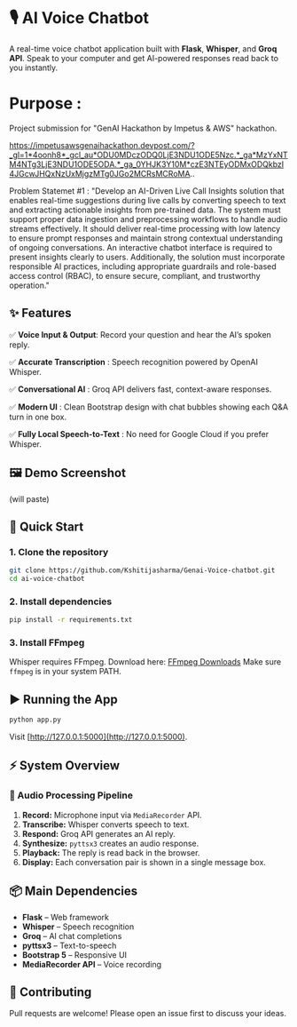 # 🎙️ AI Voice Chatbot

A real-time voice chatbot application built with **Flask**, **Whisper**, and **Groq API**.
Speak to your computer and get AI-powered responses read back to you instantly.

# Purpose :

Project submission for "GenAI Hackathon by Impetus & AWS" hackathon.

https://impetusawsgenaihackathon.devpost.com/?_gl=1*4oonh8*_gcl_au*ODU0MDczODQ0LjE3NDU1ODE5Nzc.*_ga*MzYxNTM4NTg3LjE3NDU1ODE5ODA.*_ga_0YHJK3Y10M*czE3NTEyODMxODQkbzI4JGcwJHQxNzUxMjgzMTg0JGo2MCRsMCRoMA..

Problem Statemet #1 : "Develop an AI-Driven Live Call Insights solution that enables real-time suggestions during live calls by converting speech to text and extracting actionable insights from pre-trained data. The system must support proper data ingestion and preprocessing workflows to handle audio streams effectively. It should deliver real-time processing with low latency to ensure prompt responses and maintain strong contextual understanding of ongoing conversations. An interactive chatbot interface is required to present insights clearly to users. Additionally, the solution must incorporate responsible AI practices, including appropriate guardrails and role-based access control (RBAC), to ensure secure, compliant, and trustworthy operation."

## ✨ Features
✅ **Voice Input & Output**:
Record your question and hear the AI’s spoken reply.

✅ **Accurate Transcription** : 
Speech recognition powered by OpenAI Whisper.

✅ **Conversational AI** : 
Groq API delivers fast, context-aware responses.

✅ **Modern UI** :
Clean Bootstrap design with chat bubbles showing each Q\&A turn in one box.

✅ **Fully Local Speech-to-Text** :
No need for Google Cloud if you prefer Whisper.


## 🖼️ Demo Screenshot

(will paste)

## 🚀 Quick Start

### 1️. Clone the repository

```bash
git clone https://github.com/Kshitijasharma/Genai-Voice-chatbot.git
cd ai-voice-chatbot
```

### 2. Install dependencies

```bash
pip install -r requirements.txt
```

### 3. Install FFmpeg

Whisper requires FFmpeg.
Download here: [FFmpeg Downloads](https://ffmpeg.org/download.html)
Make sure `ffmpeg` is in your system PATH.


## ▶️ Running the App

```bash
python app.py
```

Visit [http://127.0.0.1:5000](http://127.0.0.1:5000).

## ⚡ System Overview

### 🧩 Audio Processing Pipeline

1. **Record:** Microphone input via `MediaRecorder` API.
2. **Transcribe:** Whisper converts speech to text.
3. **Respond:** Groq API generates an AI reply.
4. **Synthesize:** `pyttsx3` creates an audio response.
5. **Playback:** The reply is read back in the browser.
6. **Display:** Each conversation pair is shown in a single message box.

## 📦 Main Dependencies

* **Flask** – Web framework
* **Whisper** – Speech recognition
* **Groq** – AI chat completions
* **pyttsx3** – Text-to-speech
* **Bootstrap 5** – Responsive UI
* **MediaRecorder API** – Voice recording

## 🤝 Contributing

Pull requests are welcome!
Please open an issue first to discuss your ideas.
